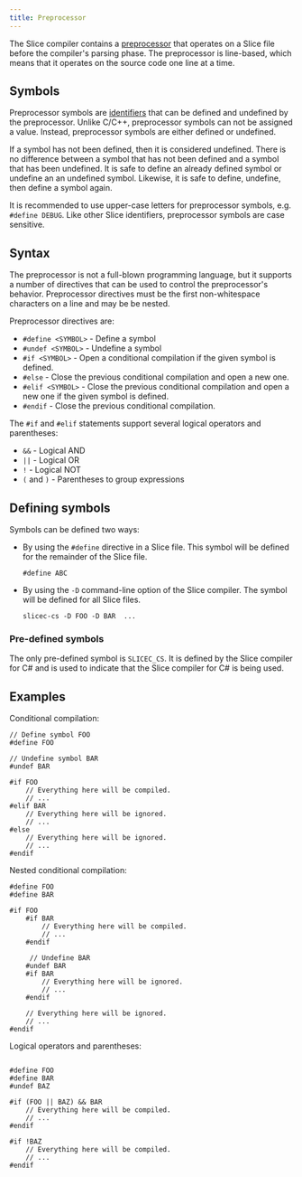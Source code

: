 ```yaml
---
title: Preprocessor
---
```


The Slice compiler contains a [preprocessor](https://en.wikipedia.org/wiki/Preprocessor) that operates on a Slice file
before the compiler's parsing phase. The preprocessor is line-based, which means that it operates on the source
code one line at a time.

## Symbols

Preprocessor symbols are [identifiers](./lexical-rules#identifiers) that can be defined and undefined by the
preprocessor. Unlike C/C++, preprocessor symbols can not be assigned a value. Instead, preprocessor symbols are either
defined or undefined.

If a symbol has not been defined, then it is considered undefined. There is no difference between a symbol that has not
been defined and a symbol that has been undefined. It is safe to define an already defined symbol or undefine an an
undefined symbol. Likewise, it is safe to define, undefine, then define a symbol again.

It is recommended to use upper-case letters for preprocessor symbols, e.g. `#define DEBUG`. Like other Slice
identifiers, preprocessor symbols are case sensitive.

## Syntax

The preprocessor is not a full-blown programming language, but it supports a number of directives that can be used
to control the preprocessor's behavior. Preprocessor directives must be the first non-whitespace characters on a line
and may be be nested.

Preprocessor directives are:

- `#define <SYMBOL>` - Define a symbol
- `#undef <SYMBOL>` - Undefine a symbol
- `#if <SYMBOL>` - Open a conditional compilation if the given symbol is defined.
- `#else` - Close the previous conditional compilation and open a new one.
- `#elif <SYMBOL>` - Close the previous conditional compilation and open a new one if the given symbol is defined.
- `#endif` - Close the previous conditional compilation.

The `#if` and `#elif` statements support several logical operators and parentheses:

- `&&` - Logical AND
- `||` - Logical OR
- `!` - Logical NOT
- `(` and `)` - Parentheses to group expressions

## Defining symbols

Symbols can be defined two ways:

- By using the `#define` directive in a Slice file. This symbol will be defined for the remainder of the Slice file.

    ```slice
    #define ABC
    ```

- By using the `-D` command-line option of the Slice compiler. The symbol will be defined for all Slice files.

    ```shell
    slicec-cs -D FOO -D BAR  ...
    ```

### Pre-defined symbols

The only pre-defined symbol is `SLICEC_CS`. It is defined by the Slice compiler for C# and is used to indicate that
the Slice compiler for C# is being used.

## Examples

Conditional compilation:
```slice
// Define symbol FOO
#define FOO

// Undefine symbol BAR
#undef BAR

#if FOO
    // Everything here will be compiled.
    // ...
#elif BAR
    // Everything here will be ignored.
    // ...
#else
    // Everything here will be ignored.
    // ...
#endif
```

Nested conditional compilation:

```slice
#define FOO
#define BAR

#if FOO
    #if BAR
        // Everything here will be compiled.
        // ...
    #endif

     // Undefine BAR
    #undef BAR
    #if BAR
        // Everything here will be ignored.
        // ...
    #endif

    // Everything here will be ignored.
    // ...
#endif

```

Logical operators and parentheses:

```slice

#define FOO
#define BAR
#undef BAZ

#if (FOO || BAZ) && BAR
    // Everything here will be compiled.
    // ...
#endif

#if !BAZ
    // Everything here will be compiled.
    // ...
#endif

```
